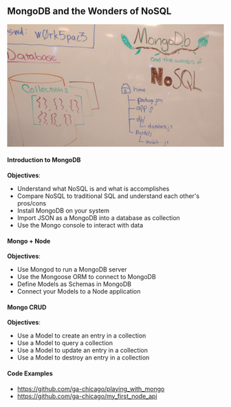 ## MongoDB and the Wonders of NoSQL

![mongodb.jpg](mongodb.jpg)

#### Introduction to MongoDB

**Objectives**:
- Understand what NoSQL is and what is accomplishes
- Compare NoSQL to traditional SQL and understand each other's pros/cons
- Install MongoDB on your system
- Import JSON as a MongoDB into a database as collection
- Use the Mongo console to interact with data

#### Mongo + Node

**Objectives**:
- Use Mongod to run a MongoDB server
- Use the Mongoose ORM to connect to MongoDB
- Define Models as Schemas in MongoDB
- Connect your Models to a Node application

#### Mongo CRUD

**Objectives**:
- Use a Model to create an entry in a collection
- Use a Model to query a collection
- Use a Model to update an entry in a collection
- Use a Model to destroy an entry in a collection

#### Code Examples

* https://github.com/ga-chicago/playing_with_mongo
* https://github.com/ga-chicago/my_first_node_api
